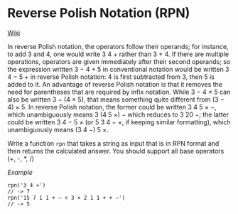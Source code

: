 # Reverse Polish Notation (RPN)

[Wiki](https://en.wikipedia.org/wiki/Reverse_Polish_notation)

In reverse Polish notation, the operators follow their operands; for instance, to add 3 and 4, one would write 3 4 + rather than 3 + 4. If there are multiple operations, operators are given immediately after their second operands; so the expression written 3 − 4 + 5 in conventional notation would be written 3 4 − 5 + in reverse Polish notation: 4 is first subtracted from 3, then 5 is added to it. An advantage of reverse Polish notation is that it removes the need for parentheses that are required by infix notation. While 3 − 4 × 5 can also be written 3 − (4 × 5), that means something quite different from (3 − 4) × 5. In reverse Polish notation, the former could be written 3 4 5 × −, which unambiguously means 3 (4 5 ×) − which reduces to 3 20 −; the latter could be written 3 4 − 5 × (or 5 3 4 − ×, if keeping similar formatting), which unambiguously means (3 4 −) 5 ×.

Write a function `rpn` that takes a string as input that is in RPN format and then returns the calculated answer. You should support all base operators (+, -, \*, /)

*Example*
```
rpn('3 4 +')
// -> 7
rpn('15 7 1 1 + − ÷ 3 × 2 1 1 + + −')
// -> 5
```
